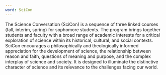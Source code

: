```yaml
---
word: SciCon
---
```


The Science Conversation (SciCon) is a sequence of three linked courses (fall, interim, spring) for sophomore students. The program brings together students and faculty with a broad range of academic interests for a critical exploration of science within its historical, cultural, and social contexts. SciCon encourages a philosophically and theologically informed appreciation for the development of science, the relationship between reason and faith, questions of meaning and purpose, and the complex interplay of science and society. It is designed to illuminate the distinctive character of science and its relevance to the challenges facing our world.
